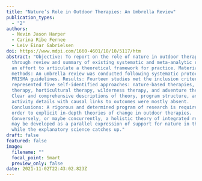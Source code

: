 ```yaml
---
title: "Nature’s Role in Outdoor Therapies: An Umbrella Review"
publication_types:
  - "2"
authors:
  - Nevin Jason Harper
  - Carina Ribe Fernee
  - Leiv Einar Gabrielsen
doi: https://www.mdpi.com/1660-4601/18/10/5117/htm
abstract: "Objective: To report on the role of nature in outdoor therapies
  through review and summary of existing systematic and meta-analytic reviews in
  an effort to articulate a theoretical framework for practice. Materials and
  methods: An umbrella review was conducted following systematic protocols
  PRISMA guidelines. Results: Fourteen studies met the inclusion criteria and
  represented five self-identified approaches: nature-based therapies, forest
  therapy, horticultural therapy, wilderness therapy, and adventure therapy.
  Clear and comprehensive descriptions of theory, program structure, and
  activity details with causal links to outcomes were mostly absent.
  Conclusions: A rigorous and determined program of research is required in
  order to explicit in-depth theories of change in outdoor therapies.
  Conversely, or maybe concurrently, a holistic theory of integrated relatedness
  may be developed as a parallel expression of support for nature in therapy
  while the explanatory science catches up."
draft: false
featured: false
image:
  filename: ""
  focal_point: Smart
  preview_only: false
date: 2021-11-02T22:43:02.823Z
---
```

